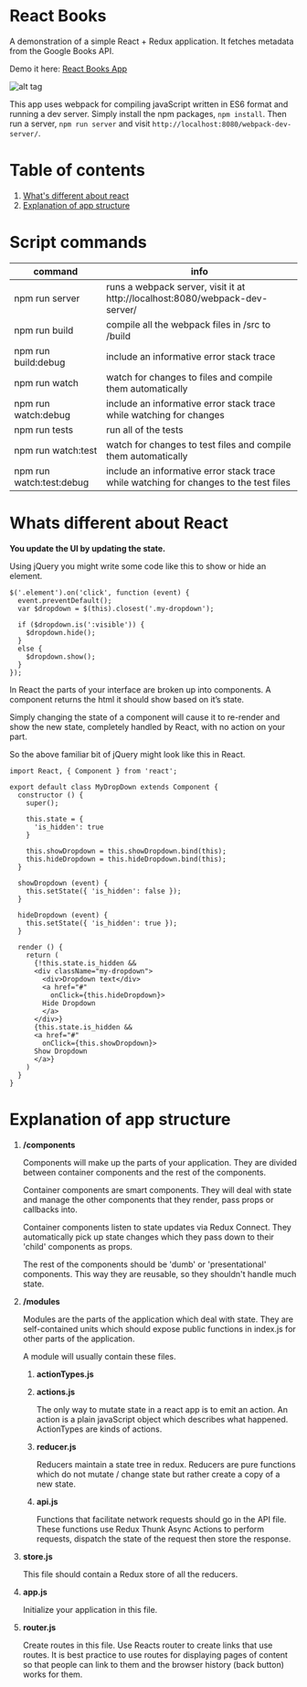 React Books
===========

A demonstration of a simple React + Redux application. It fetches metadata from the Google Books API.

Demo it here: [React Books App](https://pashasc.github.io/react_books/ "React Books App")

![alt tag](https://github.com/pashasc/react_books/blob/master/src/static/images/screen.png)

This app uses webpack for compiling javaScript written in ES6 format and running a dev server. Simply install the npm packages, ```npm install```. Then run a server, ```npm run server``` and visit ```http://localhost:8080/webpack-dev-server/```.

Table of contents
=================

1. <a href="#user-content-whats-different-about-react">What's different about react</a>
2. <a href="#user-content-explanation-of-app-structure">Explanation of app structure</a>


Script commands
===============

| command  | info  |
|---|---|
| npm run server   | runs a webpack server, visit it at http://localhost:8080/webpack-dev-server/  |
| npm run build  |  compile all the webpack files in /src to /build |
| npm run build:debug | include an informative error stack trace |
| npm run watch  | watch for changes to files and compile them automatically  |
| npm run watch:debug | include an informative error stack trace while watching for changes |
| npm run tests  | run all of the tests |
| npm run watch:test | watch for changes to test files and compile them automatically |
| npm run watch:test:debug | include an informative error stack trace while watching for changes to the test files |

Whats different about React
===========================

**You update the UI by updating the state.**

Using jQuery you might write some code like this to show or hide an element.

    $('.element').on('click', function (event) {
      event.preventDefault();
      var $dropdown = $(this).closest('.my-dropdown');

      if ($dropdown.is(':visible')) {
        $dropdown.hide();
      }
      else {
        $dropdown.show();
      }
    });

In React the parts of your interface are broken up into components. A component returns the html it should show based on it’s state.

Simply changing the state of a component will cause it to re-render and show the new state, completely handled by React, with no action on your part.

So the above familiar bit of jQuery might look like this in React.

    import React, { Component } from 'react';

    export default class MyDropDown extends Component {
      constructor () {
        super();

        this.state = {
          'is_hidden': true
        }

        this.showDropdown = this.showDropdown.bind(this);
        this.hideDropdown = this.hideDropdown.bind(this);
      }

      showDropdown (event) {
        this.setState({ 'is_hidden': false });
      }

      hideDropdown (event) {
        this.setState({ 'is_hidden': true });
      }

      render () {
        return (
          {!this.state.is_hidden &&
          <div className="my-dropdown">
            <div>Dropdown text</div>
            <a href="#"
              onClick={this.hideDropdown}>
            Hide Dropdown
            </a>
          </div>}
          {this.state.is_hidden &&
          <a href="#"
            onClick={this.showDropdown}>
          Show Dropdown
          </a>}
        )
      }
    }


Explanation of app structure
============================

1. **/components**

    Components will make up the parts of your application. They are divided between container components and the rest of the components.

    Container components are smart components. They will deal with state and manage the other components that they render, pass props or callbacks into. 

    Container components listen to state updates via Redux Connect. They automatically pick up state changes which they pass down to their 'child' components as props. 

    The rest of the components should be 'dumb' or 'presentational' components. This way they are reusable, so they shouldn't handle much state.

2. **/modules**

    Modules are the parts of the application which deal with state. They are self-contained units which should expose public functions in index.js for other parts of the application.

    A module will usually contain these files.

    1. **actionTypes.js**
    2. **actions.js** 

        The only way to mutate state in a react app is to emit an action. An action is a plain javaScript object which describes what happened. ActionTypes are kinds of actions.

    3. **reducer.js**

        Reducers maintain a state tree in redux. Reducers are pure functions which do not mutate / change state but rather create a copy of a new state. 

    3. **api.js**

        Functions that facilitate network requests should go in the API file. These functions use Redux Thunk Async Actions to perform requests, dispatch the state of the request then store the response.


3. **store.js**

    This file should contain a Redux store of all the reducers.

4. **app.js**

    Initialize your application in this file.

5. **router.js**

    Create routes in this file. Use Reacts router <Link> to create links that use routes. It is best practice to use routes for displaying pages of content so that people can link to them and the browser history (back button) works for them.




